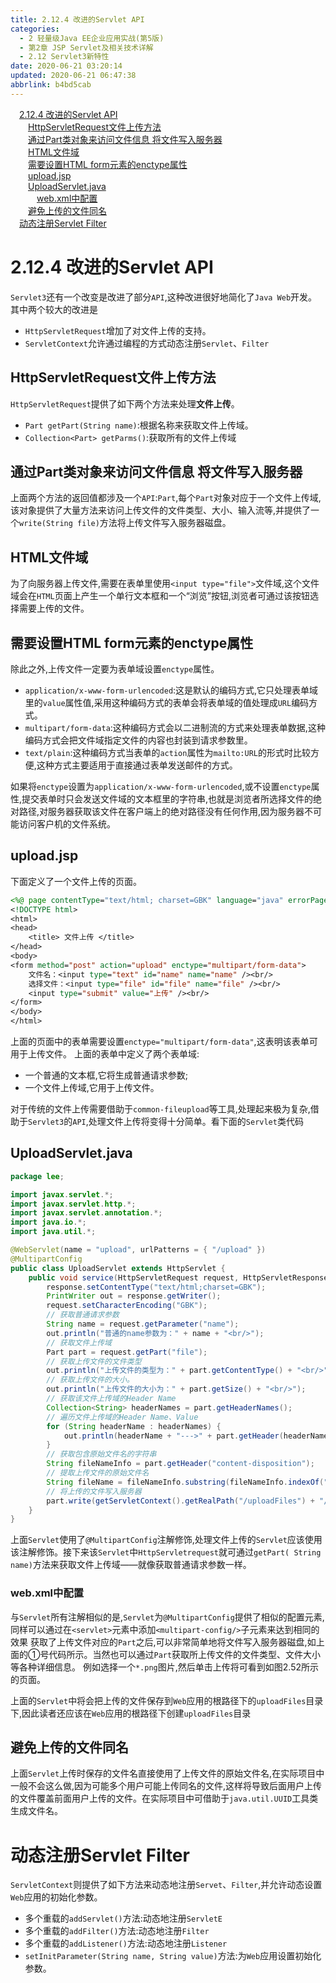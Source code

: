 ```yaml
---
title: 2.12.4 改进的Servlet API
categories: 
  - 2 轻量级Java EE企业应用实战(第5版)
  - 第2章 JSP Servlet及相关技术详解
  - 2.12 Servlet3新特性
date: 2020-06-21 03:20:14
updated: 2020-06-21 06:47:38
abbrlink: b4bd5cab
---
```

<div id='my_toc'><a href="/JavaReadingNotes/b4bd5cab/#2-12-4-改进的Servlet-API" class="header_1">2.12.4 改进的Servlet API</a>&nbsp;<br><a href="/JavaReadingNotes/b4bd5cab/#HttpServletRequest文件上传方法" class="header_2">HttpServletRequest文件上传方法</a>&nbsp;<br><a href="/JavaReadingNotes/b4bd5cab/#通过Part类对象来访问文件信息-将文件写入服务器" class="header_2">通过Part类对象来访问文件信息 将文件写入服务器</a>&nbsp;<br><a href="/JavaReadingNotes/b4bd5cab/#HTML文件域" class="header_2">HTML文件域</a>&nbsp;<br><a href="/JavaReadingNotes/b4bd5cab/#需要设置HTML-form元素的enctype属性" class="header_2">需要设置HTML form元素的enctype属性</a>&nbsp;<br><a href="/JavaReadingNotes/b4bd5cab/#upload-jsp" class="header_2">upload.jsp</a>&nbsp;<br><a href="/JavaReadingNotes/b4bd5cab/#UploadServlet-java" class="header_2">UploadServlet.java</a>&nbsp;<br><a href="/JavaReadingNotes/b4bd5cab/#web-xml中配置" class="header_3">web.xml中配置</a>&nbsp;<br><a href="/JavaReadingNotes/b4bd5cab/#避免上传的文件同名" class="header_2">避免上传的文件同名</a>&nbsp;<br><a href="/JavaReadingNotes/b4bd5cab/#动态注册Servlet-Filter" class="header_1">动态注册Servlet Filter</a>&nbsp;<br></div>
<style>.header_1{margin-left: 1em;}.header_2{margin-left: 2em;}.header_3{margin-left: 3em;}.header_4{margin-left: 4em;}.header_5{margin-left: 5em;}.header_6{margin-left: 6em;}</style>
<!--more-->
<script>if (navigator.platform.search('arm')==-1){document.getElementById('my_toc').style.display = 'none';}var e,p = document.getElementsByTagName('p');while (p.length>0) {e = p[0];e.parentElement.removeChild(e);}</script>

<!--end-->
# 2.12.4 改进的Servlet API
`Servlet3`还有一个改变是改进了部分`API`,这种改进很好地简化了`Java Web`开发。其中两个较大的改进是
- `HttpServletRequest`增加了对文件上传的支持。
- `ServletContext`允许通过编程的方式动态注册`Servlet`、`Filter`

## HttpServletRequest文件上传方法
`HttpServletRequest`提供了如下两个方法来处理**文件上传**。
- `Part getPart(String name)`:根据名称来获取文件上传域。
- `Collection<Part> getParms()`:获取所有的文件上传域

## 通过Part类对象来访问文件信息 将文件写入服务器
上面两个方法的返回值都涉及一个`API`:`Part`,每个`Part`对象对应于一个文件上传域,该对象提供了大量方法来访问上传文件的文件类型、大小、输入流等,并提供了一个`write(String file)`方法将上传文件写入服务器磁盘。

## HTML文件域
为了向服务器上传文件,需要在表单里使用`<input type="file">`文件域,这个文件域会在`HTML`页面上产生一个单行文本框和一个“浏览”按钮,浏览者可通过该按钮选择需要上传的文件。
## 需要设置HTML form元素的enctype属性
除此之外,上传文件一定要为表单域设置`enctype`属性。
- `application/x-www-form-urlencoded`:这是默认的编码方式,它只处理表单域里的`value`属性值,采用这种编码方式的表单会将表单域的值处理成`URL`编码方式。
- `multipart/form-data`:这种编码方式会以二进制流的方式来处理表单数据,这种编码方式会把文件域指定文件的内容也封装到请求参数里。
- `text/plain`:这种编码方式当表单的`action`属性为`mailto:URL`的形式时比较方便,这种方式主要适用于直接通过表单发送邮件的方式。

如果将`enctype`设置为`application/x-www-form-urlencoded`,或不设置`enctype`属性,提交表单时只会发送文件域的文本框里的字符串,也就是浏览者所选择文件的绝对路径,对服务器获取该文件在客户端上的绝对路径没有任何作用,因为服务器不可能访问客户机的文件系统。
## upload.jsp
下面定义了一个文件上传的页面。
```jsp
<%@ page contentType="text/html; charset=GBK" language="java" errorPage="" %>
<!DOCTYPE html>
<html>
<head>
    <title> 文件上传 </title>
</head>
<body>
<form method="post" action="upload" enctype="multipart/form-data">
    文件名：<input type="text" id="name" name="name" /><br/>
    选择文件：<input type="file" id="file" name="file" /><br/>
    <input type="submit" value="上传" /><br/>
</form>
</body>
</html>
```
上面的页面中的表单需要设置`enctype="multipart/form-data"`,这表明该表单可用于上传文件。
上面的表单中定义了两个表单域:
- 一个普通的文本框,它将生成普通请求参数;
- 一个文件上传域,它用于上传文件。

对于传统的文件上传需要借助于`common-fileupload`等工具,处理起来极为复杂,借助于`Servlet3`的`API`,处理文件上传将变得十分简单。看下面的`Servlet`类代码
## UploadServlet.java
```java
package lee;

import javax.servlet.*;
import javax.servlet.http.*;
import javax.servlet.annotation.*;
import java.io.*;
import java.util.*;

@WebServlet(name = "upload", urlPatterns = { "/upload" })
@MultipartConfig
public class UploadServlet extends HttpServlet {
    public void service(HttpServletRequest request, HttpServletResponse response) throws IOException, ServletException {
        response.setContentType("text/html;charset=GBK");
        PrintWriter out = response.getWriter();
        request.setCharacterEncoding("GBK");
        // 获取普通请求参数
        String name = request.getParameter("name");
        out.println("普通的name参数为：" + name + "<br/>");
        // 获取文件上传域
        Part part = request.getPart("file");
        // 获取上传文件的文件类型
        out.println("上传文件的类型为：" + part.getContentType() + "<br/>");
        // 获取上传文件的大小。
        out.println("上传文件的大小为：" + part.getSize() + "<br/>");
        // 获取该文件上传域的Header Name
        Collection<String> headerNames = part.getHeaderNames();
        // 遍历文件上传域的Header Name、Value
        for (String headerName : headerNames) {
            out.println(headerName + "--->" + part.getHeader(headerName) + "<br/>");
        }
        // 获取包含原始文件名的字符串
        String fileNameInfo = part.getHeader("content-disposition");
        // 提取上传文件的原始文件名
        String fileName = fileNameInfo.substring(fileNameInfo.indexOf("filename=\"") + 10, fileNameInfo.length() - 1);
        // 将上传的文件写入服务器
        part.write(getServletContext().getRealPath("/uploadFiles") + "/" + fileName); // ①
    }
}
```
上面`Servlet`使用了`@MultipartConfig`注解修饰,处理文件上传的`Servlet`应该使用该注解修饰。接下来该`Servlet`中`HttpServletrequest`就可通过`getPart( String name)`方法来获取文件上传域——就像获取普通请求参数一样。
### web.xml中配置
与`Servlet`所有注解相似的是,`Servlet`为`@MultipartConfig`提供了相似的配置元素,同样可以通过在`<servlet>`元素中添加`<multipart-config/>`子元素来达到相同的效果
获取了上传文件对应的`Part`之后,可以非常简单地将文件写入服务器磁盘,如上面的①号代码所示。当然也可以通过`Part`获取所上传文件的文件类型、文件大小等各种详细信息。
例如选择一个`*.png`图片,然后单击上传将可看到如图2.52所示的页面。

上面的`Servlet`中将会把上传的文件保存到`Web`应用的根路径下的`uploadFiles`目录下,因此读者还应该在`Web`应用的根路径下创建`uploadFiles`目录
## 避免上传的文件同名
上面`Servlet`上传时保存的文件名直接使用了上传文件的原始文件名,在实际项目中一般不会这么做,因为可能多个用户可能上传同名的文件,这样将导致后面用户上传的文件覆盖前面用户上传的文件。在实际项目中可借助于`java.util.UUID`工具类生成文件名。
# 动态注册Servlet Filter
`ServletContext`则提供了如下方法来动态地注册`Servet`、`Filter`,并允许动态设置`Web`应用的初始化参数。
- 多个重载的`addServlet()`方法:动态地注册`ServletE`
- 多个重载的`addFilter()`方法:动态地注册`Filter`
- 多个重载的`addListener()`方法:动态地注册`Listener`
- `setInitParameter(String name, String value)`方法:为`Web`应用设置初始化参数。
